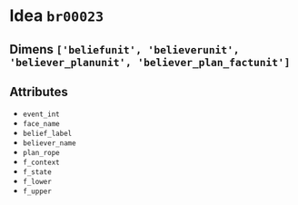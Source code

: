 # Idea `br00023`

## Dimens `['beliefunit', 'believerunit', 'believer_planunit', 'believer_plan_factunit']`

## Attributes
- `event_int`
- `face_name`
- `belief_label`
- `believer_name`
- `plan_rope`
- `f_context`
- `f_state`
- `f_lower`
- `f_upper`
